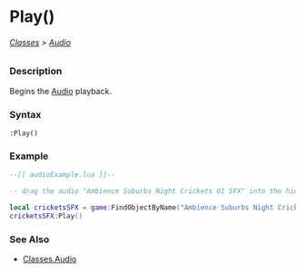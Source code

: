 # Play()

###### [Classes](/core_api/raw_source) > [Audio](/core_api/classes/audio/AudioOverview)

### Description

Begins the [Audio](/core_api/classes/audio/AudioOverview) playback.

### Syntax

`:Play()`

### Example

```lua
--[[ audioExample.lua ]]--

-- drag the audio "Ambience Suburbs Night Crickets 01 SFX" into the hierarchy --

local cricketsSFX = game:FindObjectByName("Ambience Suburbs Night Crickets 01 SFX")
cricketsSFX:Play()

```

### See Also

* [Classes.Audio](/core_api/classes/audio/AudioOverview)
